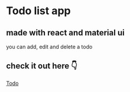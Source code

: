 <h1>Todo list app</h1> <h2>made with react and material ui</h2>
<p>you can add, edit and delete a todo</p>

<h2>check it out here 👇</h2><a href="https://todowilldo.netlify.app/">Todo</a>
